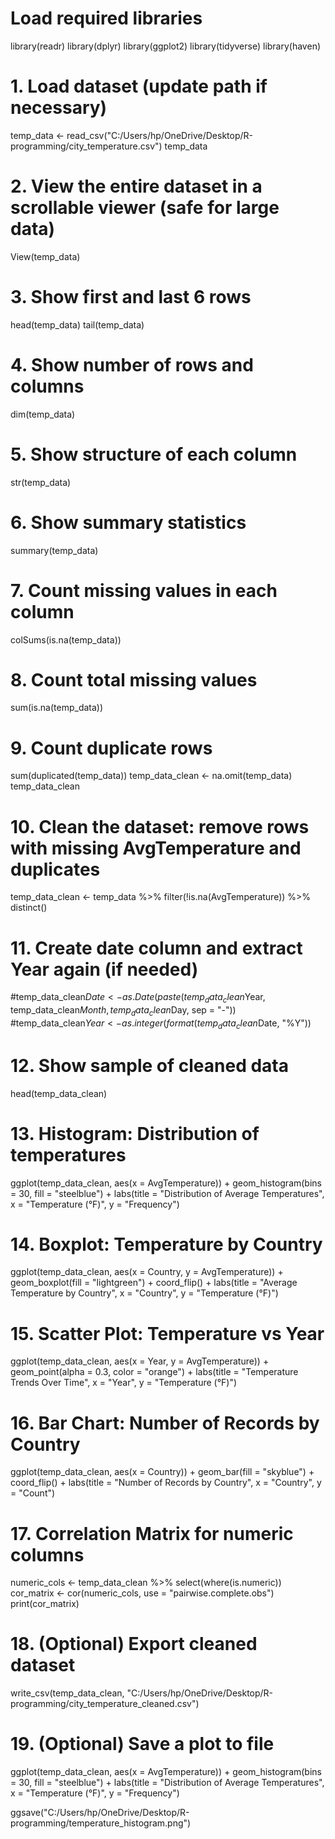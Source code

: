 # Load required libraries
library(readr)
library(dplyr)
library(ggplot2)
library(tidyverse)
library(haven)

 # 1. Load dataset (update path if necessary)
temp_data <- read_csv("C:/Users/hp/OneDrive/Desktop/R-programming/city_temperature.csv")
temp_data
# 2. View the entire dataset in a scrollable viewer (safe for large data)
View(temp_data)

# 3. Show first and last 6 rows
head(temp_data)
tail(temp_data)

# 4. Show number of rows and columns
dim(temp_data)

# 5. Show structure of each column
str(temp_data)

# 6. Show summary statistics
summary(temp_data)

# 7. Count missing values in each column
colSums(is.na(temp_data))

# 8. Count total missing values
sum(is.na(temp_data))

# 9. Count duplicate rows
sum(duplicated(temp_data))
temp_data_clean <- na.omit(temp_data)
temp_data_clean

# 10. Clean the dataset: remove rows with missing AvgTemperature and duplicates
temp_data_clean <- temp_data %>%
  filter(!is.na(AvgTemperature)) %>%
  distinct()

# 11. Create date column and extract Year again (if needed)
#temp_data_clean$Date <- as.Date(paste(temp_data_clean$Year, temp_data_clean$Month, temp_data_clean$Day, sep = "-"))
#temp_data_clean$Year <- as.integer(format(temp_data_clean$Date, "%Y"))

# 12. Show sample of cleaned data
head(temp_data_clean)

# 13. Histogram: Distribution of temperatures
ggplot(temp_data_clean, aes(x = AvgTemperature)) +
  geom_histogram(bins = 30, fill = "steelblue") +
  labs(title = "Distribution of Average Temperatures", x = "Temperature (°F)", y = "Frequency")

# 14. Boxplot: Temperature by Country
ggplot(temp_data_clean, aes(x = Country, y = AvgTemperature)) +
  geom_boxplot(fill = "lightgreen") +
  coord_flip() +
  labs(title = "Average Temperature by Country", x = "Country", y = "Temperature (°F)")

# 15. Scatter Plot: Temperature vs Year
ggplot(temp_data_clean, aes(x = Year, y = AvgTemperature)) +
  geom_point(alpha = 0.3, color = "orange") +
  labs(title = "Temperature Trends Over Time", x = "Year", y = "Temperature (°F)")

# 16. Bar Chart: Number of Records by Country
ggplot(temp_data_clean, aes(x = Country)) +
  geom_bar(fill = "skyblue") +
  coord_flip() +
  labs(title = "Number of Records by Country", x = "Country", y = "Count")

# 17. Correlation Matrix for numeric columns
numeric_cols <- temp_data_clean %>% select(where(is.numeric))
cor_matrix <- cor(numeric_cols, use = "pairwise.complete.obs")
print(cor_matrix)

# 18. (Optional) Export cleaned dataset
write_csv(temp_data_clean, "C:/Users/hp/OneDrive/Desktop/R-programming/city_temperature_cleaned.csv")

# 19. (Optional) Save a plot to file
ggplot(temp_data_clean, aes(x = AvgTemperature)) +
  geom_histogram(bins = 30, fill = "steelblue") +
  labs(title = "Distribution of Average Temperatures", x = "Temperature (°F)", y = "Frequency")

ggsave("C:/Users/hp/OneDrive/Desktop/R-programming/temperature_histogram.png")

